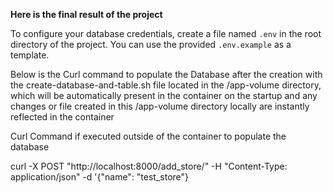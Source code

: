 **Here is the final result of the project**

To configure your database credentials, create a file named `.env` in the root directory of the project. You can use the provided `.env.example` as a template.

Below is the Curl command to populate the Database after the creation with the create-database-and-table.sh file located in the /app-volume directory, which will be automatically present in the container on the startup and any changes or file created in this /app-volume directory locally are instantly reflected in the container

Curl Command if executed outside of the container to populate the database

curl -X POST "http://localhost:8000/add_store/" -H "Content-Type: application/json" -d '{"name": "test_store"}